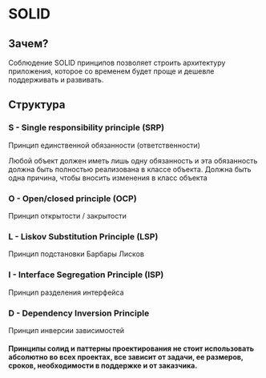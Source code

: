 # SOLID

## Зачем?

Соблюдение SOLID принципов позволяет
строить архитектуру приложения, которое
со временем будет проще и дешевле
поддерживать и развивать.

## Структура

### S - Single responsibility principle (SRP)
Принцип единственной обязанности (ответственности)

Любой объект должен иметь лишь одну обязанность
и эта обязанность должна быть полностью
реализована в классе объекта. Должна быть
одна причина, чтобы вносить изменения
в класс объекта

### O - Open/closed principle (OCP)
Принцип открытости / закрытости

### L - Liskov Substitution Principle (LSP)
Принцип подстановки Барбары Лисков

### I - Interface Segregation Principle (ISP)
Принцип разделения интерфейса

### D - Dependency Inversion Principle
Принцип инверсии зависимостей

#### Принципы солид и паттерны проектирования не стоит использовать абсолютно во всех проектах, все зависит от задачи, ее размеров, сроков, необходимости в поддержке и от заказчика. 